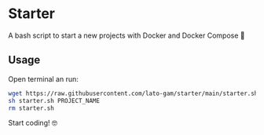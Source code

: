 # Starter

A bash script to start a new projects with Docker and Docker Compose 🚀

## Usage

Open terminal an run:

```bash
wget https://raw.githubusercontent.com/lato-gam/starter/main/starter.sh
sh starter.sh PROJECT_NAME
rm starter.sh
```

Start coding! 🤓

